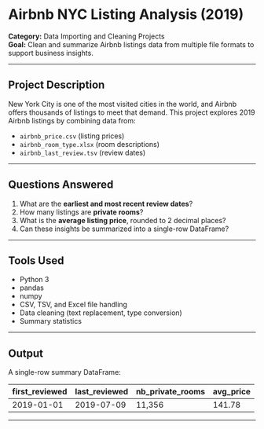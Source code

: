 # Airbnb NYC Listing Analysis (2019)

**Category:** Data Importing and Cleaning Projects  
**Goal:** Clean and summarize Airbnb listings data from multiple file formats to support business insights.

---

##  Project Description

New York City is one of the most visited cities in the world, and Airbnb offers thousands of listings to meet that demand. This project explores 2019 Airbnb listings by combining data from:

- `airbnb_price.csv` (listing prices)
- `airbnb_room_type.xlsx` (room descriptions)
- `airbnb_last_review.tsv` (review dates)

---

## Questions Answered

1. What are the **earliest and most recent review dates**?
2. How many listings are **private rooms**?
3. What is the **average listing price**, rounded to 2 decimal places?
4. Can these insights be summarized into a single-row DataFrame?

---

##  Tools Used

- Python 3
- pandas
- numpy
- CSV, TSV, and Excel file handling
- Data cleaning (text replacement, type conversion)
- Summary statistics

---

##  Output

A single-row summary DataFrame:

| first_reviewed | last_reviewed | nb_private_rooms | avg_price |
|----------------|---------------|------------------|-----------|
| 2019-01-01     | 2019-07-09    | 11,356           | 141.78    |

---
